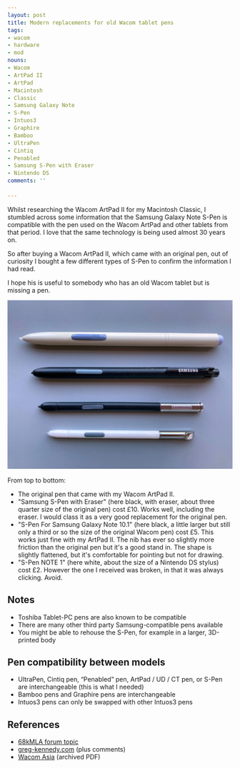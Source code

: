 ```yaml
---
layout: post
title: Modern replacements for old Wacom tablet pens
tags:
- wacom
- hardware
- mod
nouns:
- Wacom
- ArtPad II
- ArtPad
- Macintosh
- Classic
- Samsung Galaxy Note
- S-Pen
- Intuos3
- Graphire
- Bamboo
- UltraPen
- Cintiq
- Penabled
- Samsung S-Pen with Eraser
- Nintendo DS
comments: ''

---
```

Whilst researching the Wacom ArtPad II for my Macintosh Classic, I stumbled across some information that the Samsung Galaxy Note S-Pen is compatible with the pen used on the Wacom ArtPad and other tablets from that period. I love that the same technology is being used almost 30 years on.

So after buying a Wacom ArtPad II, which came with an original pen, out of curiosity I bought a few different types of S-Pen to confirm the information I had read.

I hope his is useful to somebody who has an old Wacom tablet but is missing a pen.

![JPG](/images/posts/wacom-replacements.jpg)

From top to bottom:
- The original pen that came with my Wacom ArtPad II.
- "Samsung S-Pen with Eraser" (here black, with eraser, about three quarter size of the original pen) cost £10. Works well, including the eraser. I would class it as a very good replacement for the original pen.
- "S-Pen For Samsung Galaxy Note 10.1" (here black, a little larger but still only a third or so the size of the original Wacom pen) cost £5. This works just fine with my ArtPad II. The nib has ever so slightly more friction than the original pen but it's a good stand in. The shape is slightly flattened, but it's comfortable for pointing but not for drawing.
- "S-Pen NOTE 1" (here white, about the size of a Nintendo DS stylus) cost £2. However the one I received was broken, in that it was always clicking. Avoid.

## Notes

- Toshiba Tablet-PC pens are also known to be compatible
- There are many other third party Samsung-compatible pens available
- You might be able to rehouse the S-Pen, for example in a larger, 3D-printed body

## Pen compatibility between models

* UltraPen, Cintiq pen, “Penabled” pen, ArtPad / UD / CT pen, or S-Pen are interchangeable (this is what I needed)
* Bamboo pens and Graphire pens are interchangeable
* Intuos3 pens can only be swapped with other Intuos3 pens

## References
- [68kMLA forum topic](https://68kmla.org/forums/topic/62386-modern-replacements-for-old-wacom-tablet-pens/?tab=comments#comment-669264)
- [greg-kennedy.com](https://greg-kennedy.com/wordpress/2014/11/19/wacom-artpad-ii-kt-0405-r-to-usb/) (plus comments)
- [Wacom Asia](https://web.archive.org/web/20120710075320/http://www.wacom-asia.com/aptky/607/pen.pdf) (archived PDF)
